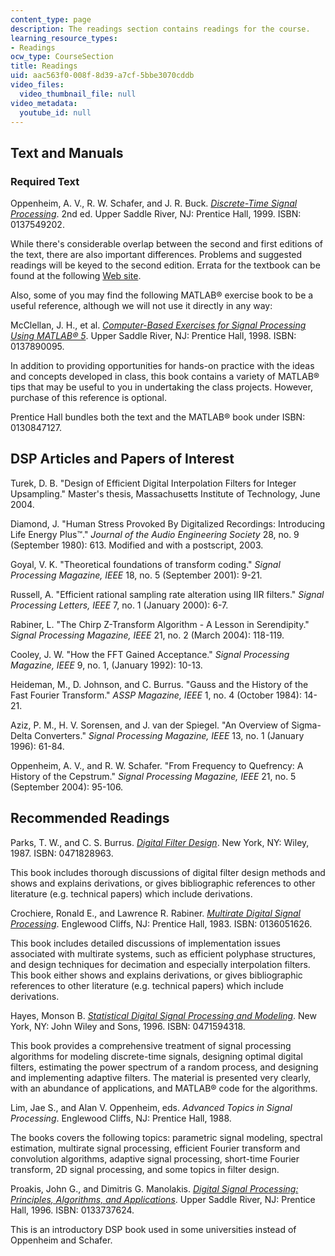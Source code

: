 ```yaml
---
content_type: page
description: The readings section contains readings for the course.
learning_resource_types:
- Readings
ocw_type: CourseSection
title: Readings
uid: aac563f0-008f-8d39-a7cf-5bbe3070cddb
video_files:
  video_thumbnail_file: null
video_metadata:
  youtube_id: null
---
```


Text and Manuals
----------------

### Required Text

Oppenheim, A. V., R. W. Schafer, and J. R. Buck. _[Discrete-Time Signal Processing](http://www.amazon.com/gp/product/0137549202/ref=nosim/103-0248726-3839874?n=283155)_. 2nd ed. Upper Saddle River, NJ: Prentice Hall, 1999. ISBN: 0137549202.

While there's considerable overlap between the second and first editions of the text, there are also important differences. Problems and suggested readings will be keyed to the second edition. Errata for the textbook can be found at the following [Web site](http://www.engineering.uiowa.edu/~dsp/Fall08_files/ErratainOppenheim/Errata_first_printing.pdf).

Also, some of you may find the following MATLAB® exercise book to be a useful reference, although we will not use it directly in any way:

McClellan, J. H., et al. [_Computer-Based Exercises for Signal Processing Using MATLAB® 5_](http://www.amazon.com/gp/product/0137890095/ref=nosim/103-0248726-3839874?n=283155). Upper Saddle River, NJ: Prentice Hall, 1998. ISBN: 0137890095.

In addition to providing opportunities for hands-on practice with the ideas and concepts developed in class, this book contains a variety of MATLAB® tips that may be useful to you in undertaking the class projects. However, purchase of this reference is optional.

Prentice Hall bundles both the text and the MATLAB® book under ISBN: 0130847127.

DSP Articles and Papers of Interest
-----------------------------------

Turek, D. B. "Design of Efficient Digital Interpolation Filters for Integer Upsampling." Master's thesis, Massachusetts Institute of Technology, June 2004.

Diamond, J. "Human Stress Provoked By Digitalized Recordings: Introducing Life Energy Plus™." _Journal of the Audio Engineering Society_ 28, no. 9 (September 1980): 613. Modified and with a postscript, 2003.

Goyal, V. K. "Theoretical foundations of transform coding." _Signal Processing Magazine, IEEE_ 18, no. 5 (September 2001): 9-21.

Russell, A. "Efficient rational sampling rate alteration using IIR filters." _Signal Processing Letters, IEEE_ 7, no. 1 (January 2000): 6-7.

Rabiner, L. "The Chirp Z-Transform Algorithm - A Lesson in Serendipity." _Signal Processing Magazine, IEEE_ 21, no. 2 (March 2004): 118-119.

Cooley, J. W. "How the FFT Gained Acceptance." _Signal Processing Magazine, IEEE_ 9, no. 1, (January 1992): 10-13.

Heideman, M., D. Johnson, and C. Burrus. "Gauss and the History of the Fast Fourier Transform." _ASSP Magazine, IEEE_ 1, no. 4 (October 1984): 14-21.

Aziz, P. M., H. V. Sorensen, and J. van der Spiegel. "An Overview of Sigma-Delta Converters." _Signal Processing Magazine, IEEE_ 13, no. 1 (January 1996): 61-84.

Oppenheim, A. V., and R. W. Schafer. "From Frequency to Quefrency: A History of the Cepstrum." _Signal Processing Magazine, IEEE_ 21, no. 5 (September 2004): 95-106.

Recommended Readings
--------------------

Parks, T. W., and C. S. Burrus. [_Digital Filter Design_](http://www.amazon.com/gp/product/0471828963/ref=nosim/103-0248726-3839874?n=283155). New York, NY: Wiley, 1987. ISBN: 0471828963.

This book includes thorough discussions of digital filter design methods and shows and explains derivations, or gives bibliographic references to other literature (e.g. technical papers) which include derivations.

Crochiere, Ronald E., and Lawrence R. Rabiner. [_Multirate Digital Signal Processing_](http://www.amazon.com/gp/product/0136051626/ref=nosim/103-0248726-3839874?n=283155). Englewood Cliffs, NJ: Prentice Hall, 1983. ISBN: 0136051626.

This book includes detailed discussions of implementation issues associated with multirate systems, such as efficient polyphase structures, and design techniques for decimation and especially interpolation filters. This book either shows and explains derivations, or gives bibliographic references to other literature (e.g. technical papers) which include derivations.

Hayes, Monson B. [_Statistical Digital Signal Processing and Modeling_](http://www.amazon.com/gp/product/0471594318/ref=nosim/103-0248726-3839874?n=283155). New York, NY: John Wiley and Sons, 1996. ISBN: 0471594318.

This book provides a comprehensive treatment of signal processing algorithms for modeling discrete-time signals, designing optimal digital filters, estimating the power spectrum of a random process, and designing and implementing adaptive filters. The material is presented very clearly, with an abundance of applications, and MATLAB® code for the algorithms.

Lim, Jae S., and Alan V. Oppenheim, eds. _Advanced Topics in Signal Processing_. Englewood Cliffs, NJ: Prentice Hall, 1988.

The books covers the following topics: parametric signal modeling, spectral estimation, multirate signal processing, efficient Fourier transform and convolution algorithms, adaptive signal processing, short-time Fourier transform, 2D signal processing, and some topics in filter design.

Proakis, John G., and Dimitris G. Manolakis. [_Digital Signal Processing: Principles, Algorithms, and Applications_](http://www.amazon.com/gp/product/0133737624/ref=nosim/103-0248726-3839874?n=283155). Upper Saddle River, NJ: Prentice Hall, 1996. ISBN: 0133737624.

This is an introductory DSP book used in some universities instead of Oppenheim and Schafer.